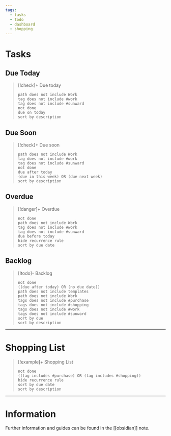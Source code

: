 ```yaml
---
tags:
  - tasks
  - todo
  - dashboard
  - shopping
---
```

# Tasks

## Due Today
>[!check]+ Due today
> ```tasks
> path does not include Work
> tag does not include #work
> tag does not include #sunward
> not done
> due on today
> sort by description
> ```

## Due Soon
>[!check]+ Due soon
> ```tasks
> path does not include Work
> tag does not include #work
> tag does not include #sunward
> not done
> due after today
> (due in this week) OR (due next week)
> sort by description
> ```

## Overdue
> [!danger]+ Overdue  
> ```tasks  
> not done  
> path does not include Work
> tag does not include #work
> tag does not include #sunward
> due before today
> hide recurrence rule  
> sort by due date  
> ```

## Backlog
> [!todo]- Backlog
> ```tasks
> not done
> ((due after today) OR (no due date))
> path does not include templates
> path does not include Work
> tags does not include #purchase
> tags does not include #shopping
> tags does not include #work
> tags does not include #sunward
> sort by due
> sort by description
> ```

---

# Shopping List
> [!example]+ Shopping List  
> ```tasks  
> not done  
> ((tag includes #purchase) OR (tag includes #shopping))
> hide recurrence rule  
> sort by due date 
> sort by description
> ```

---

# Information
Further information and guides can be found in the [[obsidian]] note.